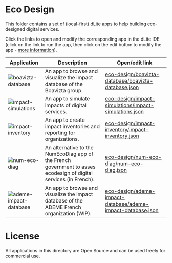 
# Eco Design

This folder contains a set of (local-first) dLite apps to help building eco-designed digital services.

Click the links to open and modify the corresponding app in the dLite IDE (click on the link to run the app, then click on the edit button to modify the app - [more information](../README.md#getting-started)).

|  Application | Description | Open/edit link |
| ------------- | ------------- | ------------- |
| ![boavizta-database](https://img.icons8.com/stickers/100/search-database.png) | An app to browse and visualize the impact database of the Boavizta group. | [eco-design/boavizta-database/boavizta-database.json](https://platform.dlite.io/?src=https://raw.githubusercontent.com/cincheo/dlite/main/eco-design/boavizta-database/boavizta-database.json) |
| ![impact-simulations](https://img.icons8.com/stickers/100/combo-chart.png) | An app to simulate impacts of digital services. | [eco-design/impact-simulations/impact-simulations.json](https://platform.dlite.io/?src=https://raw.githubusercontent.com/cincheo/dlite/main/eco-design/impact-simulations/impact-simulations.json) |
| ![impact-inventory](https://img.icons8.com/stickers/100/inspection.png) | An app to create impact inventories and reporting for organizations. | [eco-design/impact-inventory/impact-inventory.json](https://platform.dlite.io/?src=https://raw.githubusercontent.com/cincheo/dlite/main/eco-design/impact-inventory/impact-inventory.json) |
| ![num-eco-diag](https://img.icons8.com/stickers/100/test.png) | An alternative to the NumEcoDiag app of the French government to asses ecodesign of digital services (in French). | [eco-design/num-eco-diag/num-eco-diag.json](https://platform.dlite.io/?src=https://raw.githubusercontent.com/cincheo/dlite/main/eco-design/num-eco-diag/num-eco-diag.json) |
| ![ademe-impact-database](https://img.icons8.com/stickers/100/search-database.png) | An app to browse and visualize the impact database of the ADEME French organization (WIP). | [eco-design/ademe-impact-database/ademe-impact-database.json](https://platform.dlite.io/?src=https://raw.githubusercontent.com/cincheo/dlite/main/eco-design/ademe-impact-database/ademe-impact-database.json) |


# License

All applications in this directory are Open Source and can be used freely for commercial use.
